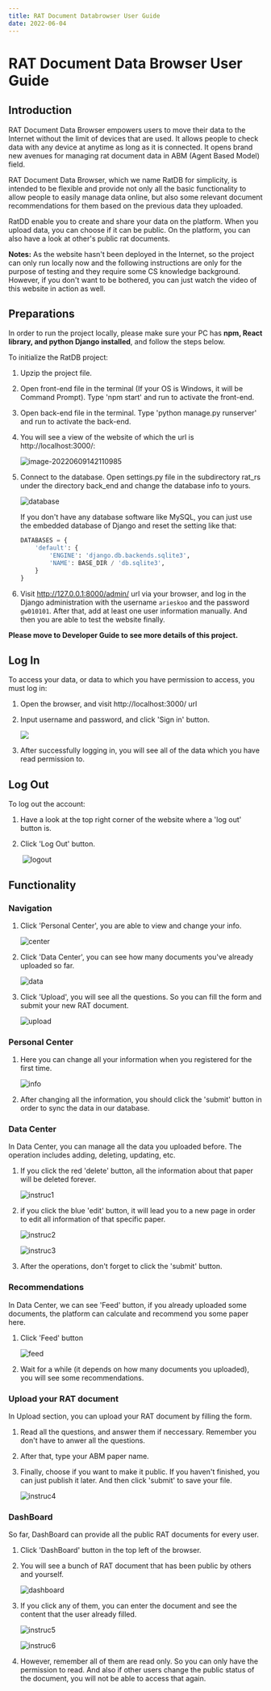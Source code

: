 ```yaml
---
title: RAT Document Databrowser User Guide
date: 2022-06-04
---
```


# RAT Document Data Browser User Guide

## Introduction

RAT Document Data Browser empowers users to move their data to the Internet without the limit of devices that are used. It allows people to check data with any device at anytime as long as it is connected. It opens brand new avenues for managing rat document data in ABM (Agent Based Model) field.

RAT Document Data Browser, which we name RatDB for simplicity, is intended to be flexible and provide not only all the basic functionality to allow people to easily manage data online, but also some relevant document  recommendations for them based on the previous data they uploaded.

RatDD enable you to create and share your data on the platform. When you upload data, you can choose if it can be public. On the platform, you can also have a look at other's public rat documents.



**Notes:** As the website hasn't been deployed in the Internet, so the project can only run locally now and the following instructions are only for the purpose of testing and they require some CS knowledge background. However, if you don't want to be bothered, you can just watch the video of this website in action as well. 

## Preparations

In order to run the project locally, please make sure your PC has **npm, React library, and python Django installed**, and follow the steps below.

To initialize the RatDB project:

1. Upzip the project file.

2. Open front-end file in the terminal (If your OS is Windows, it will be Command Prompt). Type 'npm start' and run to activate the front-end.

3. Open back-end file in the terminal. Type 'python manage.py runserver' and run to activate the back-end.

4. You will see a view of the website of which the url is http://localhost:3000/: 

   ![image-20220609142110985](./pic/SignUp.jpg)

5. Connect to the database. Open settings.py file in the subdirectory rat_rs under the directory back_end and change the database info to yours. 

   ![database](./pic/database.jpg)

   If you don't have any database software like MySQL, you can just use the embedded database of Django and reset the setting like that: 

   ```python
   DATABASES = {
       'default': {
           'ENGINE': 'django.db.backends.sqlite3',
           'NAME': BASE_DIR / 'db.sqlite3',
       }
   }
   ```

6. Visit http://127.0.0.1:8000/admin/ url via your browser, and log in the Django administration with the username `arieskoo` and the password `gw010101`. After that, add at least one user information manually. And then you are able to test the website finally. 

**Please move to Developer Guide to see more details of this project.**

## Log In

To access your data, or data to which you have permission to access, you must log in:

1. Open the browser, and visit http://localhost:3000/ url

2. Input username and password, and click 'Sign in' button.

   <img src="./pic/Login.jpg" />

3. After successfully logging in, you will see all of the data which you have read permission to.

## Log Out

To log out the account:

1. Have a look at the top right corner of the website where a 'log out' button is. 

2. Click 'Log Out' button.

   ​	![logout](./pic/Logout.jpg)

## Functionality

### Navigation

1. Click 'Personal Center', you are able to view and change your info.

   ![center](./pic/userCenter.jpg)

2. Click 'Data Center', you can see how many documents you've already uploaded so far.

   ![data](./pic/dataCenter.jpg)

3. Click 'Upload', you will see all the questions. So you can fill the form and submit your new RAT document.

   ![upload](./pic/Upload.jpg)

### Personal Center

1. Here you can change all your information when you registered for the first time.

   ![info](./pic/info.jpg)

2. After changing all the information, you should click the 'submit' button in order to sync the data in our database.

### Data Center

In Data Center, you can manage all the data you uploaded before. The operation includes adding, deleting, updating, etc. 

1. If you click the red 'delete' button, all the information about that paper will be deleted forever.

   ![instruc1](./pic/instruc1.jpg)

2. if you click the blue 'edit' button, it will lead you to a new page in order to edit all information of that specific paper.

   ![instruc2](./pic/instruc2.jpg)

   ![instruc3](./pic/instruc3.jpg)

3. After the operations, don't forget to click the 'submit' button.

### Recommendations

In Data Center, we can see 'Feed' button, if you already uploaded some documents, the platform can calculate and recommend you some paper here.

1. Click 'Feed' button

   ![feed](./pic/feed.jpg)

2. Wait for a while (it depends on how many documents you uploaded), you will see some recommendations.

   

   

### Upload your RAT document

In Upload section, you can upload your RAT document by filling the form.

1. Read all the questions, and answer them if neccessary. Remember you don't have to anwer all the questions.

2. After that, type your ABM paper name.

3. Finally, choose if you want to make it public. If you haven't finished, you can just publish it later. And then click 'submit' to save your file.

   ![instruc4](./pic/instruc4.jpg)

### DashBoard

So far, DashBoard can provide all the public RAT documents for every user. 

1. Click 'DashBoard' button in the top left of the browser.

2. You will see a bunch of RAT document that has been public by others and yourself.

   ![dashboard](./pic/DashBoard.jpg)

3. If you click any of them, you can enter the document and see the content that the user already filled.

   ![instruc5](./pic/instruc5.jpg)

   ![instruc6](./pic/instruc6.jpg)

4. However, remember all of them are read only. So you can only have the permission to read. And also if other users change the public status of the document, you will not be able to access that again.
